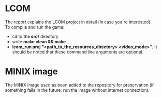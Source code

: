 # LCOM  
The report explains the LCOM project in detail (in case you're interested).  
To compile and run the game:  
- cd to the **src/** directory  
- write **make clean && make**  
- **lcom_run proj "<path_to_the_resources_directory> <video_mode>"**.
It should be noted that these command line arguments are optional.  

# MINIX image  
The MINIX image used as been added to the repository for preservation
(if something fails in the future, run the image without internet connection).
